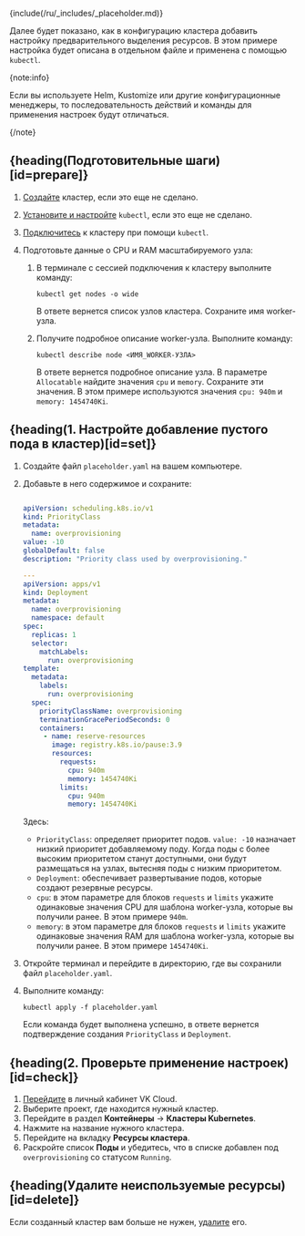 {include(/ru/_includes/_placeholder.md)}

Далее будет показано, как в конфигурацию кластера добавить настройку предварительного выделения ресурсов. В этом примере настройка будет описана в отдельном файле и применена с помощью `kubectl`. 

{note:info}

Если вы используете Helm, Kustomize или другие конфигурационные менеджеры, то последовательность действий и команды для применения настроек будут отличаться.

{/note}

## {heading(Подготовительные шаги)[id=prepare]}

1. [Создайте](../../instructions/create-cluster) кластер, если это еще не сделано.
1. [Установите и настройте](../../connect/kubectl) `kubectl`, если это еще не сделано.
1. [Подключитесь](../../connect/kubectl#proverka_podklyucheniya_k_klasteru) к кластеру при помощи `kubectl`.
1. Подготовьте данные о CPU и RAM масштабируемого узла:
   
   1. В терминале с сессией подключения к кластеру выполните команду:

      ```console
      kubectl get nodes -o wide
      ```
      
      В ответе вернется список узлов кластера. Сохраните имя worker-узла.

   1. Получите подробное описание worker-узла. Выполните команду:

      ```console
      kubectl describe node <ИМЯ_WORKER-УЗЛА>
      ```
      
      В ответе вернется подробное описание узла. В параметре `Allocatable` найдите значения `cpu` и `memory`. Сохраните эти значения. В этом примере используются значения `cpu: 940m` и `memory: 1454740Ki`.

## {heading(1. Настройте добавление пустого пода в кластер)[id=set]}

1. Создайте файл `placeholder.yaml` на вашем компьютере.
1. Добавьте в него содержимое и сохраните:

   ```yaml

   apiVersion: scheduling.k8s.io/v1
   kind: PriorityClass
   metadata:
     name: overprovisioning
   value: -10
   globalDefault: false
   description: "Priority class used by overprovisioning."

   ---
   apiVersion: apps/v1
   kind: Deployment
   metadata:
     name: overprovisioning
     namespace: default
   spec:
     replicas: 1
     selector:
       matchLabels:
         run: overprovisioning
   template:
     metadata:
       labels:
         run: overprovisioning
     spec:
       priorityClassName: overprovisioning
       terminationGracePeriodSeconds: 0
       containers:
        - name: reserve-resources
          image: registry.k8s.io/pause:3.9
          resources:
            requests:
              cpu: 940m
              memory: 1454740Ki
            limits:
              cpu: 940m
              memory: 1454740Ki
   ```

   Здесь:

   - `PriorityClass`: определяет приоритет подов. `value: -10` назначает низкий приоритет добавляемому поду. Когда поды с более высоким приоритетом станут доступными, они будут размещаться на узлах, вытесняя поды с низким приоритетом.
   - `Deployment`: обеспечивает развертывание подов, которые создают резервные ресурсы.
   - `cpu`: в этом параметре для блоков `requests` и `limits` укажите одинаковые значения CPU для шаблона worker-узла, которые вы получили ранее. В этом примере `940m`.
   - `memory`: в этом параметре для блоков `requests` и `limits` укажите одинаковые значения RAM для шаблона worker-узла, которые вы получили ранее. В этом примере `1454740Ki`.

1. Откройте терминал и перейдите в директорию, где вы сохранили файл `placeholder.yaml`.  
1. Выполните команду:

   ```console
   kubectl apply -f placeholder.yaml
   ```

   Если команда будет выполнена успешно, в ответе вернется подтверждение создания `PriorityClass` и `Deployment`.  

## {heading(2. Проверьте применение настроек)[id=check]}

1. [Перейдите](https://msk.cloud.vk.com/app/) в личный кабинет VK Cloud.
1. Выберите проект, где находится нужный кластер.
1. Перейдите в раздел **Контейнеры** → **Кластеры Kubernetes**.
1. Нажмите на название нужного кластера.
1. Перейдите на вкладку **Ресурсы кластера**.
1. Раскройте список **Поды** и убедитесь, что в списке добавлен под `overprovisioning` со статусом `Running`.

## {heading(Удалите неиспользуемые ресурсы)[id=delete]}

Если созданный кластер вам больше не нужен, [удалите](../../instructions/manage-cluster#delete_cluster) его.
